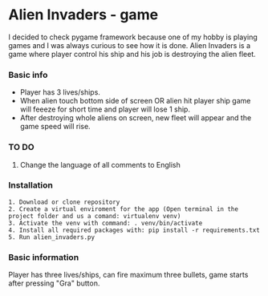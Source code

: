 # Alien Invaders - game
I decided to check pygame framework because one of my hobby is playing games and I was always curious to see how it is done.
Alien Invaders is a game where player control his ship and his job is destroying the alien fleet.

### Basic info
- Player has 3 lives/ships.
- When alien touch bottom side of screen OR alien hit player ship game will feeeze for short time and player will lose 1 ship.
- After destroying whole aliens on screen, new fleet will appear and the game speed will rise.


### TO DO
1. Change the language of all comments to English

### Installation
```
1. Download or clone repository
2. Create a virtual enviroment for the app (Open terminal in the project folder and us a comand: virtualenv venv)
3. Activate the venv with command: . venv/bin/activate
4. Install all required packages with: pip install -r requirements.txt
5. Run alien_invaders.py
```

### Basic information
Player has three lives/ships, can fire maximum three bullets, game starts after pressing "Gra" button.

